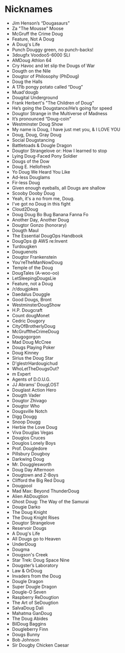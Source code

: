 # Nicknames
* Jim Henson’s “Dougasaurs”
* Za "The Mousse" Moose
* McGruff the Crime Doug
* Feature, Not A Doug
* A Doug's Life
* Punch Douggy green, no punch-backs!
* 3dougfx Voodoo5-6000 SLI
* AMDoug Athlon 64
* Cry Havoc and let slip the Dougs of War
* Dougth on the Nile
* Dougtor of Philosophy (PhDoug)
* Doug the Halls
* A 17lb pongy potato called “Doug”
* Muad'dougb
* Dougital Underground
* Frank Herbert's "The Children of Doug"
* He’s going the Dougstance/He’s going for speed
* Dougtor Strange in the Multiverse of Madness
* It’s pronounced “Doug-coin”
* Westminster Doug Show
* My name is Doug, I have just met you, & I LOVE YOU
* Doug, Doug, Gray Doug
* Social Dougstancing
* Battletoads & Dougle Dragon
* Dougtor Strangelove or: How I learned to stop
* Lying Doug-Faced Pony Soldier
* Dougs of the Dow
* Doug E. Hellofresh
* Yo Doug We Heard You Like
* Ad-less Douglams
* Fir-less Doug
* Given enough eyeballs, all Dougs are shallow
* Scooby Dooby Doug
* Yeah, it's a no from me, Doug.
* I've got no Doug in this fight
* Cloud2Doug
* Doug Doug Bo Bug Banana Fanna Fo
* Another Day, Another Doug
* Dougtor Gonzo (honorary)
* Dougth Maul
* The Essential DougOps Handbook
* DougOps @ AWS re:Invent
* Turdougken
* Douguenots
* Dougtor Frankenstein
* You'reTheManNowDoug
* Temple of the Doug
* DougTales (A-woo-oo)
* LetSleepingDougsLie
* Feature, not a Doug
* /r/dougjokes
* Daedalus Douggle
* Good Dougs, Bront
* WestminsterDougShow
* H.P. Dougcraft
* Count dougMonet
* Cedric Dougory
* CityOfBrotherlyDoug
* McGrufftheCrimeDoug
* Dougogorgon
* Mad Doug McCree
* Dougs Playing Poker
* Doug Kinney
* Sirius the Doug Star
* D'glestrHardougichud
* WhoLetTheDougsOut?
* m Expert
* Agents of D.O.U.G.
* JJ Abrams' DougLOST
* Douglast Action Hero
* Dougth Vader
* Dougtor Zhivago
* Dougtor Who
* Dougsville Notch
* Digg Dougg
* Snoop Dougg
* Herbie the Love Doug
* Viva Douglas Vegas
* Douglos Cruces
* Douglos Lonely Boys
* Prof. Dougledore
* Pillsbury Dougboy
* Darkwing Doug
* Mr. Dougglesworth
* Doug Day Afternoon
* Dougtown and Z-Boys
* Clifford the Big Red Doug
* Dougpool
* Mad Max: Beyond ThunderDoug
* Alien AbDougtion
* Ghost Doug: The Way of the Samurai
* Dougie Darko
* The Doug Knight
* The Doug Knight Rises
* Dougtor Strangelove
* Reservoir Dougs
* A Doug's Life
* All Dougs go to Heaven
* UnderDoug
* Dougma
* Dougson's Creek
* Star Trek: Doug Space Nine
* Dougster’s Laboratory
* Law & OrDoug
* Invaders from the Doug
* Dougle Dragon
* Super Dougle Dragon
* Dougle-O Seven
* Raspberry ReDougtion
* The Art of SeDougtion
* SalvaDoug Dali
* Mahatma GanDoug
* The Doug Abides
* BilDoug Baggins
* Dougleberry Finn
* Dougs Bunny
* Bob Johnson
* Sir Dougby Chicken Caesar

